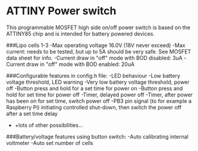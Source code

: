 # ATTINY Power switch
This programmable MOSFET high side on/off power switch is based on the ATTINY85 chip and is intended for battery powered devices.

###Lipo cells 1-3
-Max operating voltage 16.0V (18V never exceed)
-Max current: needs to be tested, but up to 5A should be very safe. See MOSFET data sheet for info.
-Current draw in "off" mode with BOD disabled: 3uA
-Current draw in "off" mode with BOD enabled: 20uA

###Configurable features in config.h file:
-LED behaviour
-Low battery voltage threshold, LED warning
-Very low battery voltage threshold, power off
-Button press and hold for a set time for power on
-Button press and hold for set time for power off
-Timer, delayed power off
-Timer, after power has been on for set time, switch power off
-PB3 pin signal (to for example a Raspberry Pi) initiating controlled shut-down, then switch the power off after a set time delay
- +lots of other possibilities...

###Battery/voltage features using button switch:
-Auto calibrating internal voltmeter
-Auto set number of cells


